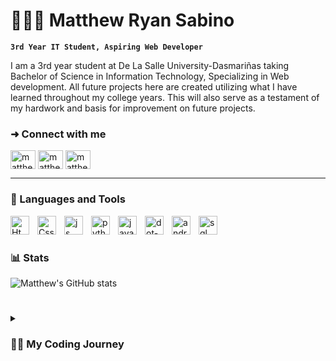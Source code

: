 # 🙋🏻‍♂️ Matthew Ryan Sabino

**`3rd Year IT Student, Aspiring Web Developer`**

I am a 3rd year student at De La Salle University-Dasmariñas taking Bachelor of Science in Information Technology, Specializing in Web development. All future projects here are created utilizing what I have learned throughout my college years. This will also serve as a testament of my hardwork and basis for improvement on future projects.

<h3 align="left">➜ Connect with me</h3>
<p align="left">
<a href="https://fb.com/matthewry.sabino.05" target="blank"><img align="center" src="https://raw.githubusercontent.com/rahuldkjain/github-profile-readme-generator/master/src/images/icons/Social/facebook.svg" alt="matthewry.sabino.05" height="30" width="40" /></a>
<a href="https://instagram.com/matthew.ryy_" target="blank"><img align="center" src="https://raw.githubusercontent.com/rahuldkjain/github-profile-readme-generator/master/src/images/icons/Social/instagram.svg" alt="matthew.ryy_" height="30" width="40" /></a>
<a href="https://linkedin.com/in/matthew-sabino" target="blank"><img align="center" src="https://raw.githubusercontent.com/rahuldkjain/github-profile-readme-generator/master/src/images/icons/Social/linked-in-alt.svg" alt="matthew sabino" height="30" width="40" /></a>
</p>

---

<h3 align="left">🧰 Languages and Tools</h3>

<img align="left" alt="Html" width="30px" style="padding-right:10px" src="https://cdn.jsdelivr.net/gh/devicons/devicon@latest/icons/html5/html5-original.svg" />
<img align="left" alt="Css" width="30px" style="padding-right:10px" src="https://cdn.jsdelivr.net/gh/devicons/devicon@latest/icons/css3/css3-original.svg" />
<img align="left" alt="js" width="30px" style="padding-right:10px" src="https://cdn.jsdelivr.net/gh/devicons/devicon@latest/icons/javascript/javascript-original.svg" />
<img align="left" alt="python" width="30px" style="padding-right:10px" src="https://cdn.jsdelivr.net/gh/devicons/devicon@latest/icons/python/python-original.svg" />
<img align="left" alt="java" width="30px" style="padding-right:10px" src="https://cdn.jsdelivr.net/gh/devicons/devicon@latest/icons/java/java-original.svg" />
<img align="left" alt="dot-net" width="30px" style="padding-right:10px" src="https://cdn.jsdelivr.net/gh/devicons/devicon@latest/icons/dot-net/dot-net-original.svg" />
<img align="left" alt="androidstudio" width="30px" style="padding-right:10px" src="https://cdn.jsdelivr.net/gh/devicons/devicon@latest/icons/androidstudio/androidstudio-original.svg" />
<img align="left" alt="sql" width="30px" style="padding-right:10px" src="https://cdn.jsdelivr.net/gh/devicons/devicon@latest/icons/azuresqldatabase/azuresqldatabase-original.svg" /><br/>


#

<h3 align="left">📊 Stats</h3>

![Matthew's GitHub stats](https://github-readme-stats.vercel.app/api?username=matthewryansab05&show_icons=true&theme=gruvbox)

#

<details>
  <summary><h3>👨‍💻 My Coding Journey</h3></summary>
  Ever since I was a kid, there's this part of me that has always loved computers and wondered how they function and what it can do. I guess my father also has a part on this since he used to own 2 computer shops in which i used to go always. Few years have passed and now im in college, taking the course I have always wanted, is now learning a lot when it comes to programming and other IT related stuff that I never dreamt of. My first programming language is Java then proceeded to learn Python, C# dot net, and now were about to learn the Laravel framework. I know that those will not be enough for the future but I know to myself that Im slowly making progress and I hope it remains that way. 
</details>
          
